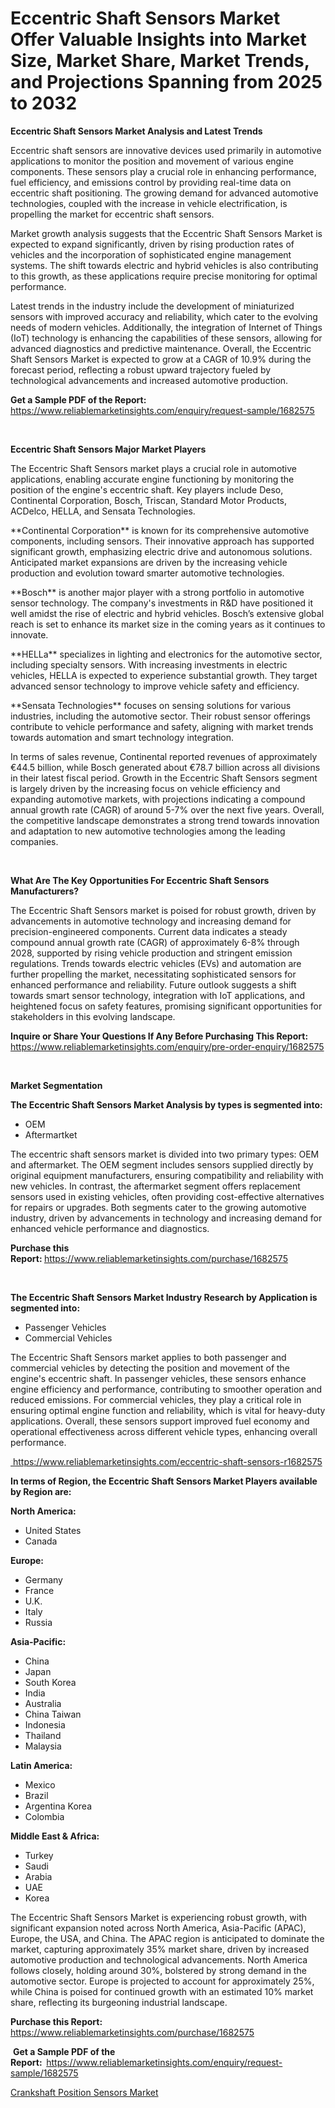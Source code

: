 <p><h1>Eccentric Shaft Sensors Market Offer Valuable Insights into Market Size, Market Share, Market Trends, and Projections Spanning from 2025 to 2032</h1></p><p><strong>Eccentric Shaft Sensors Market Analysis and Latest Trends</strong></p>
<p><p>Eccentric shaft sensors are innovative devices used primarily in automotive applications to monitor the position and movement of various engine components. These sensors play a crucial role in enhancing performance, fuel efficiency, and emissions control by providing real-time data on eccentric shaft positioning. The growing demand for advanced automotive technologies, coupled with the increase in vehicle electrification, is propelling the market for eccentric shaft sensors.</p><p>Market growth analysis suggests that the Eccentric Shaft Sensors Market is expected to expand significantly, driven by rising production rates of vehicles and the incorporation of sophisticated engine management systems. The shift towards electric and hybrid vehicles is also contributing to this growth, as these applications require precise monitoring for optimal performance.</p><p>Latest trends in the industry include the development of miniaturized sensors with improved accuracy and reliability, which cater to the evolving needs of modern vehicles. Additionally, the integration of Internet of Things (IoT) technology is enhancing the capabilities of these sensors, allowing for advanced diagnostics and predictive maintenance. Overall, the Eccentric Shaft Sensors Market is expected to grow at a CAGR of 10.9% during the forecast period, reflecting a robust upward trajectory fueled by technological advancements and increased automotive production.</p></p>
<p><strong>Get a Sample PDF of the Report:&nbsp;</strong> <a href="https://www.reliablemarketinsights.com/enquiry/request-sample/1682575?utm_campaign=2210&utm_medium=2&utm_source=Github&utm_content=ia&utm_term=26032025&utm_id=eccentric-shaft-sensors">https://www.reliablemarketinsights.com/enquiry/request-sample/1682575</a></p>
<p>&nbsp;</p>
<p><strong>Eccentric Shaft Sensors Major Market Players</strong></p>
<p><p>The Eccentric Shaft Sensors market plays a crucial role in automotive applications, enabling accurate engine functioning by monitoring the position of the engine's eccentric shaft. Key players include Deso, Continental Corporation, Bosch, Triscan, Standard Motor Products, ACDelco, HELLA, and Sensata Technologies.</p><p>**Continental Corporation** is known for its comprehensive automotive components, including sensors. Their innovative approach has supported significant growth, emphasizing electric drive and autonomous solutions. Anticipated market expansions are driven by the increasing vehicle production and evolution toward smarter automotive technologies.</p><p>**Bosch** is another major player with a strong portfolio in automotive sensor technology. The company's investments in R&D have positioned it well amidst the rise of electric and hybrid vehicles. Bosch’s extensive global reach is set to enhance its market size in the coming years as it continues to innovate.</p><p>**HELLa** specializes in lighting and electronics for the automotive sector, including specialty sensors. With increasing investments in electric vehicles, HELLA is expected to experience substantial growth. They target advanced sensor technology to improve vehicle safety and efficiency.</p><p>**Sensata Technologies** focuses on sensing solutions for various industries, including the automotive sector. Their robust sensor offerings contribute to vehicle performance and safety, aligning with market trends towards automation and smart technology integration. </p><p>In terms of sales revenue, Continental reported revenues of approximately €44.5 billion, while Bosch generated about €78.7 billion across all divisions in their latest fiscal period. Growth in the Eccentric Shaft Sensors segment is largely driven by the increasing focus on vehicle efficiency and expanding automotive markets, with projections indicating a compound annual growth rate (CAGR) of around 5-7% over the next five years. Overall, the competitive landscape demonstrates a strong trend towards innovation and adaptation to new automotive technologies among the leading companies.</p></p>
<p>&nbsp;</p>
<p><strong>What Are The Key Opportunities For Eccentric Shaft Sensors Manufacturers?</strong></p>
<p><p>The Eccentric Shaft Sensors market is poised for robust growth, driven by advancements in automotive technology and increasing demand for precision-engineered components. Current data indicates a steady compound annual growth rate (CAGR) of approximately 6-8% through 2028, supported by rising vehicle production and stringent emission regulations. Trends towards electric vehicles (EVs) and automation are further propelling the market, necessitating sophisticated sensors for enhanced performance and reliability. Future outlook suggests a shift towards smart sensor technology, integration with IoT applications, and heightened focus on safety features, promising significant opportunities for stakeholders in this evolving landscape.</p></p>
<p><strong>Inquire or Share Your Questions If Any Before Purchasing This Report:</strong> <a href="https://www.reliablemarketinsights.com/enquiry/pre-order-enquiry/1682575?utm_campaign=2210&utm_medium=2&utm_source=Github&utm_content=ia&utm_term=26032025&utm_id=eccentric-shaft-sensors">https://www.reliablemarketinsights.com/enquiry/pre-order-enquiry/1682575</a></p>
<p>&nbsp;</p>
<p><strong>Market Segmentation</strong></p>
<p><strong>The Eccentric Shaft Sensors Market Analysis by types is segmented into:</strong></p>
<p><ul><li>OEM</li><li>Aftermartket</li></ul></p>
<p><p>The eccentric shaft sensors market is divided into two primary types: OEM and aftermarket. The OEM segment includes sensors supplied directly by original equipment manufacturers, ensuring compatibility and reliability with new vehicles. In contrast, the aftermarket segment offers replacement sensors used in existing vehicles, often providing cost-effective alternatives for repairs or upgrades. Both segments cater to the growing automotive industry, driven by advancements in technology and increasing demand for enhanced vehicle performance and diagnostics.</p></p>
<p><strong>Purchase this Report:&nbsp;</strong><a href="https://www.reliablemarketinsights.com/purchase/1682575?utm_campaign=2210&utm_medium=2&utm_source=Github&utm_content=ia&utm_term=26032025&utm_id=eccentric-shaft-sensors">https://www.reliablemarketinsights.com/purchase/1682575</a></p>
<p>&nbsp;</p>
<p><strong>The Eccentric Shaft Sensors Market Industry Research by Application is segmented into:</strong></p>
<p><ul><li>Passenger Vehicles</li><li>Commercial Vehicles</li></ul></p>
<p><p>The Eccentric Shaft Sensors market applies to both passenger and commercial vehicles by detecting the position and movement of the engine's eccentric shaft. In passenger vehicles, these sensors enhance engine efficiency and performance, contributing to smoother operation and reduced emissions. For commercial vehicles, they play a critical role in ensuring optimal engine function and reliability, which is vital for heavy-duty applications. Overall, these sensors support improved fuel economy and operational effectiveness across different vehicle types, enhancing overall performance.</p></p>
<p><a href="https://www.reliablemarketinsights.com/eccentric-shaft-sensors-r1682575?utm_campaign=2210&utm_medium=2&utm_source=Github&utm_content=ia&utm_term=26032025&utm_id=eccentric-shaft-sensors">&nbsp;https://www.reliablemarketinsights.com/eccentric-shaft-sensors-r1682575</a></p>
<p><strong>In terms of Region, the Eccentric Shaft Sensors Market Players available by Region are:</strong></p>
<p>
    <p> <strong> North America: </strong>
        <ul>
            <li>United States</li>
            <li>Canada</li>
        </ul>
        </p> 
    <p> <strong> Europe: </strong>
        <ul>
            <li>Germany</li>
            <li>France</li>
            <li>U.K.</li>
            <li>Italy</li>
            <li>Russia</li>
        </ul>
        </p> 
    <p> <strong> Asia-Pacific: </strong>
        <ul>
            <li>China</li>
            <li>Japan</li>
            <li>South Korea</li>
            <li>India</li>
            <li>Australia</li>
            <li>China Taiwan</li>
            <li>Indonesia</li>
            <li>Thailand</li>
            <li>Malaysia</li>
        </ul>
        </p> 
    <p> <strong> Latin America: </strong>
        <ul>
            <li>Mexico</li>
            <li>Brazil</li>
            <li>Argentina Korea</li>
            <li>Colombia</li>
        </ul>
        </p> 
    <p> <strong> Middle East & Africa: </strong>
        <ul>
            <li>Turkey</li>
            <li>Saudi</li>
            <li>Arabia</li>
            <li>UAE</li>
            <li>Korea</li>
        </ul>
    </p>
    </p>
<p><p>The Eccentric Shaft Sensors Market is experiencing robust growth, with significant expansion noted across North America, Asia-Pacific (APAC), Europe, the USA, and China. The APAC region is anticipated to dominate the market, capturing approximately 35% market share, driven by increased automotive production and technological advancements. North America follows closely, holding around 30%, bolstered by strong demand in the automotive sector. Europe is projected to account for approximately 25%, while China is poised for continued growth with an estimated 10% market share, reflecting its burgeoning industrial landscape.</p></p>
<p><strong>Purchase this Report: </strong><a href="https://www.reliablemarketinsights.com/purchase/1682575?utm_campaign=2210&utm_medium=2&utm_source=Github&utm_content=ia&utm_term=26032025&utm_id=eccentric-shaft-sensors">https://www.reliablemarketinsights.com/purchase/1682575</a></p>
<p>&nbsp;<strong>Get a Sample PDF of the Report:&nbsp;&nbsp;</strong><a href="https://www.reliablemarketinsights.com/enquiry/request-sample/1682575?utm_campaign=2210&utm_medium=2&utm_source=Github&utm_content=ia&utm_term=26032025&utm_id=eccentric-shaft-sensors">https://www.reliablemarketinsights.com/enquiry/request-sample/1682575</a></p>
<p><strong></strong></p>
<p><p><a href="https://github.com/NarcisoFerry/Market-Research-Report-List-1/blob/main/crankshaft-position-sensors-market.md?utm_campaign=2210&utm_medium=2&utm_source=Github&utm_content=ia&utm_term=26032025&utm_id=eccentric-shaft-sensors">Crankshaft Position Sensors Market</a></p></p>
